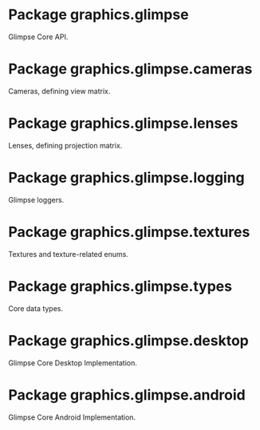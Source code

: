 # Package graphics.glimpse

Glimpse Core API.

# Package graphics.glimpse.cameras

Cameras, defining view matrix.

# Package graphics.glimpse.lenses

Lenses, defining projection matrix.

# Package graphics.glimpse.logging

Glimpse loggers.

# Package graphics.glimpse.textures

Textures and texture-related enums.

# Package graphics.glimpse.types

Core data types.

# Package graphics.glimpse.desktop

Glimpse Core Desktop Implementation.

# Package graphics.glimpse.android

Glimpse Core Android Implementation.
